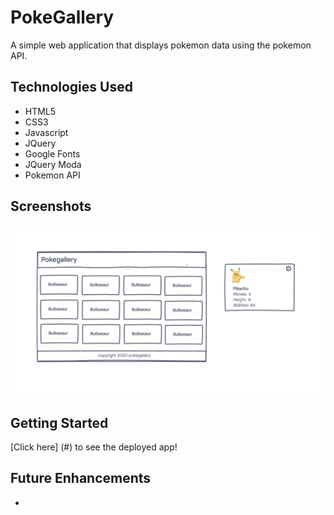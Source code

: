 # PokeGallery

A simple web application that displays pokemon data using the pokemon API. 

## Technologies Used

- HTML5
- CSS3
- Javascript
- JQuery
- Google Fonts
- JQuery Moda
- Pokemon API 


## Screenshots
![wireframe](./imgs/wireframe.png)

## Getting Started
[Click here] (#) to see the deployed app!

## Future Enhancements
-